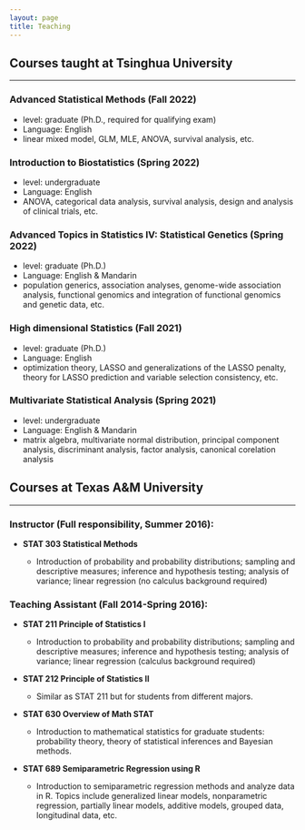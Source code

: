 ```yaml
---
layout: page
title: Teaching
---
```


## Courses taught at Tsinghua University
------------------------------------------------------

### Advanced Statistical Methods (Fall 2022)
  - level: graduate (Ph.D., required for qualifying exam)
  - Language: English
  - linear mixed model, GLM,  MLE, ANOVA,  survival analysis, etc.

### Introduction to Biostatistics (Spring 2022)
   - level: undergraduate 
   - Language: English
   - ANOVA, categorical data analysis, survival analysis, design and analysis of clinical trials, etc.

### Advanced Topics in Statistics IV: Statistical Genetics (Spring 2022)
  - level: graduate (Ph.D.)
  - Language: English & Mandarin
  - population generics, association analyses, genome-wide association analysis, functional genomics and integration of functional genomics and genetic data, etc.

### High dimensional Statistics (Fall 2021)
  - level: graduate (Ph.D.)
  - Language: English
  - optimization theory, LASSO and generalizations of the LASSO penalty, theory for LASSO prediction and variable selection consistency, etc.

### Multivariate Statistical Analysis (Spring 2021)
  - level: undergraduate 
  - Language: English & Mandarin
  - matrix algebra, multivariate normal distribution, principal component analysis, discriminant analysis, factor analysis, canonical corelation analysis
  


## Courses at Texas A&M University
------------------------------------------------------
### Instructor (Full responsibility, Summer 2016):

- **STAT 303 Statistical Methods**

  - Introduction of probability and probability distributions; sampling and descriptive measures; inference and hypothesis testing; analysis of variance; linear regression (no calculus background required)

### Teaching Assistant (Fall 2014-Spring 2016):

- **STAT 211 Principle of Statistics I**

  - Introduction to probability and probability distributions; sampling and descriptive measures; inference and hypothesis testing; analysis of variance; linear regression (calculus background required)  
  
- **STAT 212 Principle of Statistics II**

  - Similar as STAT 211 but for students from different majors.
  
- **STAT 630 Overview of Math STAT** 

  - Introduction to mathematical statistics for graduate students: probability theory, theory of statistical inferences and Bayesian methods. 
  
- **STAT 689 Semiparametric Regression using R** 

  - Introduction to semiparametric regression methods and analyze data in R. Topics include generalized linear models, nonparametric regression, partially linear models, additive models, grouped data, longitudinal data, etc.


